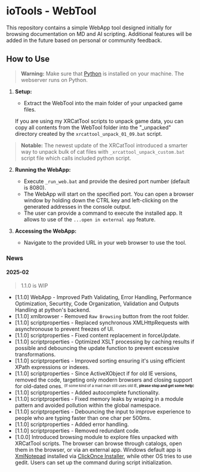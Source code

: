 # ioTools - WebTool

This repository contains a simple WebApp tool designed initially for browsing documentation on MD and AI scripting. Additional features will be added in the future based on personal or community feedback.

## How to Use

> **Warning:**
> Make sure that [Python](https://www.python.org/downloads/) is installed on your machine. The webserver runs on Python.

1. **Setup:**
   - Extract the WebTool into the main folder of your unpacked game files.

   If you are using my XRCatTool scripts to unpack game data, you can copy all contents from the WebTool folder into the "_unpacked" directory created by the `xrcattool_unpack_01_09.bat` script.

> **Notable:**
> The newest update of the XRCatTool introduced a smarter way to unpack bulk of cat files with `_xrcattool_unpack_custom.bat` script file which calls included python script.

2. **Running the WebApp:**
   - Execute `_run_web.bat` and provide the desired port number (default is 8080).
   - The WebApp will start on the specified port. You can open a browser window by holding down the CTRL key and left-clicking on the generated addresses in the console output.
   - The user can provide a command to execute the installed app. It allows to use of the `...open in external app` feature.

3. **Accessing the WebApp:**
   - Navigate to the provided URL in your web browser to use the tool.

### News

#### 2025-02

>1.1.0 is WIP

- [1.1.0] WebApp - Improved Path Validating, Error Handling, Performance Optimization, Securtity, Code Organization, Validation and Outputs Handling at python's backend.
- [1.1.0] xmlbrowser - Removed `Raw Browsing` button from the root folder.
- [1.1.0] scriptproperties - Replaced synchronous XMLHttpRequests with asynchronouse to prevent freezes of UI.
- [1.1.0] scriptproperties - Fixed content replacement in forceUpdate.
- [1.1.0] scriptproperties - Optimized XSLT processing by caching results if possible and debouncing the update function to prevent excessive transformations.
- [1.1.0] scriptproperties - Improved sorting ensuring it's using efficient XPath expressions or indexes.
- [1.1.0] scriptproperties - Since ActiveXObject if for old IE versions, removed the code, targeting only modern browsers and closing support for old-dated ones. <sup><sub>(If some kind of a mad man still uses old IE, **please stop and get some help**)</sub></sup>
- [1.1.0] scriptproperties - Added autocomplete functionality.
- [1.1.0] scriptproperties - Fixed memory leaks by wraping in a module pattern and avoided pollution within the global namespace.
- [1.1.0] scriptproperties - Debouncing the input to improve experience to people who are typing faster than one char per 500ms.
- [1.1.0] scriptproperties - Added error handling.
- [1.1.0] scriptproperties - Removed redundant code.
- [1.0.0] Introduced browsing module to explore files unpacked with XRCatTool scripts. The browser can browse through catalogs, open them in the browser, or via an external app. Windows default app is [XmlNotepad](https://microsoft.github.io/XmlNotepad/#install/) installed via [ClickOnce Installer](https://lovettsoftwarestorage.blob.core.windows.net/downloads/XmlNotepad/XmlNotepad.application), while other OS tries to use gedit. Users can set up the command during script initialization.
